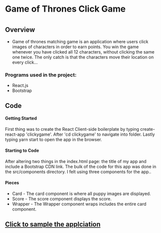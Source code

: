 <h1>Game of Thrones Click Game<h1>

<h2>Overview</h2>
<ul>
  <li>Game of thrones matching game is an application where users click images of characters in order to earn points. You win the game whenever you have clicked all 12 characters, without clicking the same one twice. The only catch is that the characters move their location on every click... </li>
</ul>

<h3>Programs used in the project:</h3>
<ul>
  <li>React.js</li>
  <li>Bootstrap</li>
</ul>

<h2>Code</h2>
<h4>Getting Started</h4>
<p>First thing was to create the React Client-side boilerplate by typing create-react-app 'clickygame'.  After 'cd clickygame' to navigate into folder. Lastly typing yarn start to open the app in the browser.</p>
<h4>Starting to Code</h4>
<p>After altering two things in the index.html page: the title of my app and include a Bootstrap CDN link. The bulk of the code for this app was done in the src/components directory. I felt using three components for the app..</p>
<h4>Pieces</h4>
<ul>
  <li>Card - The card component is where all puppy images are displayed.
  </li>
  <li>Score - The score component displays the score.
  </li>
  <li>Wrapper - The Wrapper component wraps includes the entire card component.
  </li>
</ul>

## [Click to sample the applciation](https://arcane-bayou-52504.herokuapp.com/)
